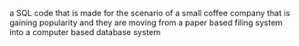 a SQL code that is made for the scenario of a small coffee company that is gaining popularity and they are moving from a paper based filing system into a computer based database system
